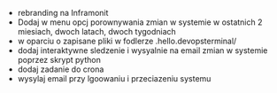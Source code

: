 - rebranding na Inframonit 
- Dodaj w menu opcj porownywania zmian w systemie w ostatnich 2 miesiach, dwoch latach, dwoch tygodniach
- w oparciu o zapisane pliki w fodlerze .hello.devopsterminal/
- dodaj interaktywne sledzenie i wysyalnie na email zmian w systemie poprzez skrypt python
- dodaj zadanie do crona
- wysylaj email przy lgoowaniu i przeciazeniu systemu